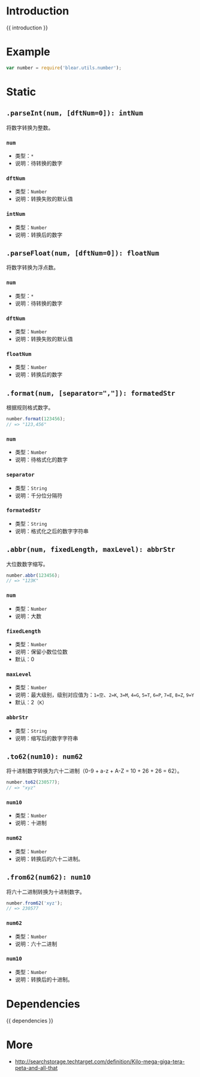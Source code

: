 # Introduction
{{ introduction }}





# Example
```js
var number = require('blear.utils.number');
```



# Static
## `.parseInt(num, [dftNum=0]): intNum`
将数字转换为整数。
### `num`
- 类型：`*`
- 说明：待转换的数字

### `dftNum`
- 类型：`Number`
- 说明：转换失败的默认值

### `intNum`
- 类型：`Number`
- 说明：转换后的数字


## `.parseFloat(num, [dftNum=0]): floatNum`
将数字转换为浮点数。
### `num`
- 类型：`*`
- 说明：待转换的数字

### `dftNum`
- 类型：`Number`
- 说明：转换失败的默认值

### `floatNum`
- 类型：`Number`
- 说明：转换后的数字


## `.format(num, [separator=","]): formatedStr`
根据规则格式数字。
```js
number.format(123456);
// => "123,456"
```
### `num`
- 类型：`Number`
- 说明：待格式化的数字

### `separator`
- 类型：`String`
- 说明：千分位分隔符

### `formatedStr`
- 类型：`String`
- 说明：格式化之后的数字字符串



## `.abbr(num, fixedLength, maxLevel): abbrStr`
大位数数字缩写。
```js
number.abbr(123456);
// => "123K" 
```

### `num`
- 类型：`Number`
- 说明：大数

### `fixedLength`
- 类型：`Number`
- 说明：保留小数位位数
- 默认：0

### `maxLevel`
- 类型：`Number`
- 说明：最大级别，级别对应值为：`1=空`、`2=K`, `3=M`, `4=G`, `5=T`, `6=P`, `7=E`, `8=Z`, `9=Y`
- 默认：2（`K`）

### `abbrStr`
- 类型：`String`
- 说明：缩写后的数字字符串



## `.to62(num10): num62`
将十进制数字转换为六十二进制（0-9 + a-z + A-Z = 10 + 26 + 26 = 62）。
```js
number.to62(230577);
// => "xyz"
```
### `num10`
- 类型：`Number`
- 说明：十进制

### `num62`
- 类型：`Number`
- 说明：转换后的六十二进制。



## `.from62(num62): num10`
将六十二进制转换为十进制数字。
```js
number.from62('xyz');
// => 230577
```

### `num62`
- 类型：`Number`
- 说明：六十二进制

### `num10`
- 类型：`Number`
- 说明：转换后的十进制。







# Dependencies
{{ dependencies }}





# More
- <http://searchstorage.techtarget.com/definition/Kilo-mega-giga-tera-peta-and-all-that>
